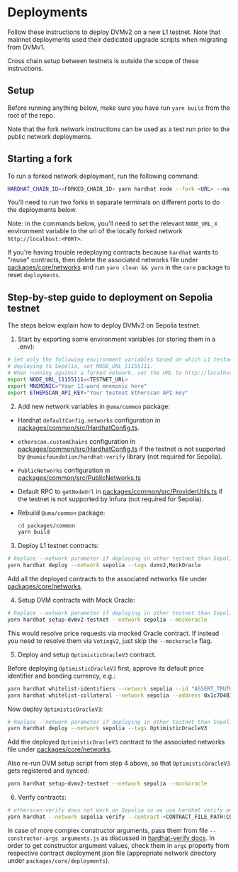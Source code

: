 # Deployments

Follow these instructions to deploy DVMv2 on a new L1 testnet. Note that mainnet deployments used their dedicated
 upgrade scripts when migrating from DVMv1.

Cross chain setup between testnets is outside the scope of these instructions.

## Setup

Before running anything below, make sure you have run `yarn build` from the root of the repo.

Note that the fork network instructions can be used as a test run prior to the public network deployments.

## Starting a fork

To run a forked network deployment, run the following command:

```sh
HARDHAT_CHAIN_ID=<FORKED_CHAIN_ID> yarn hardhat node --fork <URL> --no-deploy --port <PORT>
```

You'll need to run two forks in separate terminals on different ports to do the deployments below.

Note: in the commands below, you'll need to set the relevant `NODE_URL_X` environment variable to the url of the locally
 forked network `http://localhost:<PORT>`.

If you're having trouble redeploying contracts because `hardhat` wants to "reuse" contracts, then delete the associated
 networks file under [packages/core/networks](/packages/core/networks) and run `yarn clean && yarn` in the `core`
 package to reset `deployments`.

## Step-by-step guide to deployment on Sepolia testnet

The steps below explain how to deploy DVMv2 on Sepolia testnet.

1. Start by exporting some environment variables (or storing them in a .env):

```sh
# Set only the following environment variables based on which L1 testnet you're deploying to. For example, if you're
# deploying to Sepolia, set NODE_URL_11155111.
# When running against a forked network, set the URL to http://localhost:<PORT>
export NODE_URL_11155111=<TESTNET_URL>
export MNEMONIC="Your 12-word mnemonic here"
export ETHERSCAN_API_KEY="Your testnet Etherscan API key"
```

2. Add new network variables in `@uma/common` package:

- Hardhat `defaultConfig.networks` configuration in [packages/common/src/HardhatConfig.ts](/packages/common/src/HardhatConfig.ts).
- `etherscan.customChains` configuration in [packages/common/src/HardhatConfig.ts](/packages/common/src/HardhatConfig.ts)
 if the testnet is not supported by `@nomicfoundation/hardhat-verify` library (not required for Sepolia).
- `PublicNetworks` configuration in [packages/common/src/PublicNetworks.ts](/packages/common/src/PublicNetworks.ts)
- Default RPC to `getNodeUrl` in [packages/common/src/ProviderUtils.ts](/packages/common/src/ProviderUtils.ts) if the
 testnet is not supported by Infura (not required for Sepolia).
- Rebuild `@uma/common` package:

  ```sh
  cd packages/common
  yarn build
  ```

3. Deploy L1 testnet contracts:

```sh
# Replace --network parameter if deploying in other testnet than Sepolia.
yarn hardhat deploy --network sepolia --tags dvmv2,MockOracle
```

Add all the deployed contracts to the associated networks file under [packages/core/networks](/packages/core/networks).

4. Setup DVM contracts with Mock Oracle:

```sh
# Replace --network parameter if deploying in other testnet than Sepolia.
yarn hardhat setup-dvmv2-testnet --network sepolia --mockoracle
```

This would resolve price requests via mocked Oracle contract. If instead you need to resolve them via `VotingV2`, just
 skip the `--mockoracle` flag.

5. Deploy and setup `OptimisticOracleV3` contract.

Before deploying `OptimisticOracleV3` first, approve its default price identifier and bonding currency, e.g.:

```sh
yarn hardhat whitelist-identifiers --network sepolia --id "ASSERT_TRUTH"
yarn hardhat whitelist-collateral --network sepolia --address 0x1c7D4B196Cb0C7B01d743Fbc6116a902379C7238
```

Now deploy `OptimisticOracleV3`:

```sh
# Replace --network parameter if deploying in other testnet than Sepolia.
yarn hardhat deploy --network sepolia --tags OptimisticOracleV3
```

Add the deployed `OptimisticOracleV3` contract to the associated networks file under [packages/core/networks](/packages/core/networks).

Also re-run DVM setup script from step 4 above, so that `OptimisticOracleV3` gets registered and synced:

```sh
yarn hardhat setup-dvmv2-testnet --network sepolia --mockoracle
```

6. Verify contracts:

```sh
# etherscan-verify does not work on Sepolia so we use hardhat verify on each deployed contract above.
yarn hardhat --network sepolia verify --contract <CONTRACT_FILE_PATH:CONTRACT_NAME> <EACH_DEPLOYED_ADDRESS> <ASSOCIATED_CONSTRUCTOR_PARAMS>
```

In case of more complex constructor arguments, pass them from file `--constructor-args arguments.js` as discussed in
 [hardhat-verify docs](https://hardhat.org/hardhat-runner/plugins/nomicfoundation-hardhat-verify#complex-arguments).
 In order to get constructor argument values, check them in `args` property from respective contract deployment json
 file (appropriate network directory under `packages/core/deployments`).
